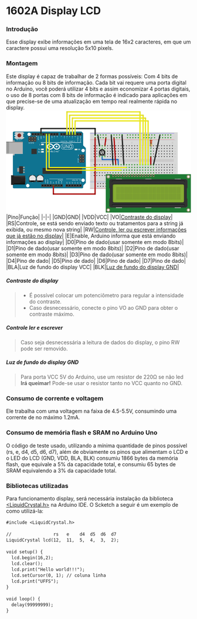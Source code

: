 # 1602A Display LCD
### Introdução
Esse display exibe informações em uma tela de 16x2 caracteres, em que um caractere possui uma resolução 5x10 pixels.
### Montagem
Este display é capaz de trabalhar de 2 formas possíveis: Com 4 bits de informação ou 8 bits de informação. Cada bit vai requere uma porta digital no Arduino, você poderá utilizar 4 bits e assim economizar 4 portas digitais, o uso de 8 portas com 8 bits de informação é indicado para aplicações em que precise-se de uma atualização em tempo real realmente rápida no display.
![lcd](lcd.png)
|Pino|Função|
|-|-|
|GND|GND|
|VDD|VCC|
|VO|[Contraste do display](#Contraste-do-display)|
|RS|Controle, se está sendo enviado texto ou tratamentos para a string já exibida, ou mesmo nova string|
|RW|[Controle, ler ou escrever informações que já estão no display](#Controle-ler-e-escrever)|
|E|Enable, Arduino informa que está enviando informações ao display|
|D0|Pino de dado(usar somente em modo 8bits)|
|D1|Pino de dado(usar somente em modo 8bits)|
|D2|Pino de dado(usar somente em modo 8bits)|
|D3|Pino de dado(usar somente em modo 8bits)|
|D4|Pino de dado|
|D5|Pino de dado|
|D6|Pino de dado|
|D7|Pino de dado|
|BLA|Luz de fundo do display VCC|
|BLK|[Luz de fundo do display GND](#Luz-de-fundo-do-display-GND)|
#####  Contraste do display
> * É possível colocar um potenciômetro para regular a intensidade do contraste. 
> * Caso desnecessário, conecte o pino VO ao GND para obter o contraste máximo.
##### Controle ler e escrever
> Caso seja desnecessária a leitura de dados do display, o pino RW pode ser removido.
##### Luz de fundo do display GND
> Para porta VCC 5V do Arduino, use um resistor de 220Ω se não led **Irá queimar!**
> Pode-se usar o resistor tanto no VCC quanto no GND.

### Consumo de corrente e voltagem
Ele trabalha com uma voltagem na faixa de 4.5-5.5V, consumindo uma corrente de no máximo 1.2mA.
### Consumo de memória flash e SRAM no Arduino Uno
O código de teste usado, utilizando a mínima quantidade de pinos possível (rs, e, d4, d5, d6, d7), além de obviamente os pinos que alimentam o LCD e o LED do LCD (GND, VDD, BLA, BLK) consumiu 1866 bytes da memória flash, que equivale a 5% da capacidade total, e consumiu 65 bytes de SRAM equivalendo a 3% da capacidade total.
### Bibliotecas utilizadas
Para funcionamento display, será necessária instalação da biblioteca [<LiquidCrystal.h>](https://www.arduino.cc/reference/en/libraries/liquidcrystal/) na Arduino IDE. O Scketch a seguir é um exemplo de como utilizá-la:
```
#include <LiquidCrystal.h>

//                rs   e    d4  d5  d6  d7
LiquidCrystal lcd(12,  11,  5,  4,  3,  2);

void setup() {
  lcd.begin(16,2);
  lcd.clear();
  lcd.print("Hello world!!!");
  lcd.setCursor(0, 1); // coluna linha
  lcd.print("UFFS");
}

void loop() {
  delay(99999999);
}
```

